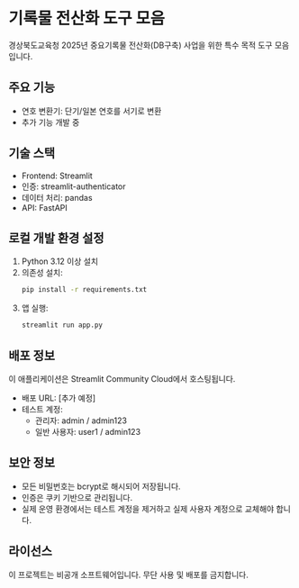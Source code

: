 # 기록물 전산화 도구 모음

경상북도교육청 2025년 중요기록물 전산화(DB구축) 사업을 위한 특수 목적 도구 모음입니다.

## 주요 기능

- 연호 변환기: 단기/일본 연호를 서기로 변환
- 추가 기능 개발 중

## 기술 스택

- Frontend: Streamlit
- 인증: streamlit-authenticator
- 데이터 처리: pandas
- API: FastAPI

## 로컬 개발 환경 설정

1. Python 3.12 이상 설치
2. 의존성 설치:
   ```bash
   pip install -r requirements.txt
   ```
3. 앱 실행:
   ```bash
   streamlit run app.py
   ```

## 배포 정보

이 애플리케이션은 Streamlit Community Cloud에서 호스팅됩니다.

- 배포 URL: [추가 예정]
- 테스트 계정:
  - 관리자: admin / admin123
  - 일반 사용자: user1 / admin123

## 보안 정보

- 모든 비밀번호는 bcrypt로 해시되어 저장됩니다.
- 인증은 쿠키 기반으로 관리됩니다.
- 실제 운영 환경에서는 테스트 계정을 제거하고 실제 사용자 계정으로 교체해야 합니다.

## 라이선스

이 프로젝트는 비공개 소프트웨어입니다. 무단 사용 및 배포를 금지합니다.
